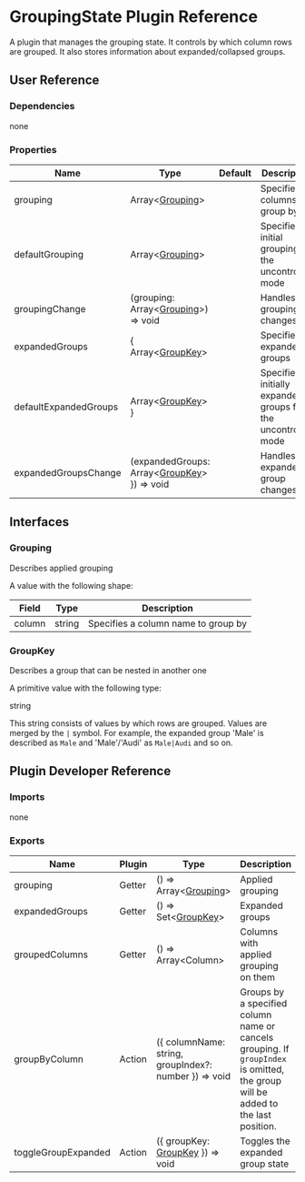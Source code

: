# GroupingState Plugin Reference

A plugin that manages the grouping state. It controls by which column rows are grouped. It also stores information about expanded/collapsed groups.

## User Reference

### Dependencies

none

### Properties

Name | Type | Default | Description
-----|------|---------|------------
grouping | Array&lt;[Grouping](#grouping)&gt; | | Specifies columns to group by
defaultGrouping | Array&lt;[Grouping](#grouping)&gt; | | Specifies initial grouping for the uncontrolled mode
groupingChange | (grouping: Array&lt;[Grouping](#grouping)&gt;) => void | | Handles grouping changes
expandedGroups | { Array&lt;[GroupKey](#group-key)&gt; | | Specifies expanded groups
defaultExpandedGroups | Array&lt;[GroupKey](#group-key)&gt; } | | Specifies initially expanded groups for the uncontrolled mode
expandedGroupsChange | (expandedGroups: Array&lt;[GroupKey](#group-key)&gt; }) => void | | Handles expanded group changes

## Interfaces

### Grouping

Describes applied grouping

A value with the following shape:

Field | Type | Description
------|------|------------
column | string | Specifies a column name to group by

### <a name="group-key"></a>GroupKey

Describes a group that can be nested in another one

A primitive value with the following type:

string

This string consists of values by which rows are grouped. Values are merged by the `|` symbol. For example, the expanded group 'Male' is described as `Male` and 'Male'/'Audi' as `Male|Audi` and so on.

## Plugin Developer Reference

### Imports

none

### Exports

Name | Plugin | Type | Description
-----|--------|------|------------
grouping | Getter | () => Array&lt;[Grouping](#grouping)&gt; | Applied grouping
expandedGroups | Getter | () => Set&lt;[GroupKey](#group-key)&gt; | Expanded groups
groupedColumns | Getter | () => Array&lt;Column&gt; | Columns with applied grouping on them
groupByColumn | Action | ({ columnName: string, groupIndex?: number }) => void | Groups by a specified column name or cancels grouping. If `groupIndex` is omitted, the group will be added to the last position.
toggleGroupExpanded | Action | ({ groupKey: [GroupKey](#group-key) }) => void | Toggles the expanded group state
